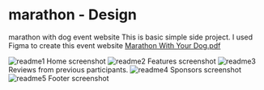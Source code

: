 # marathon - Design
marathon with dog event website
This is basic simple side project.
I used Figma to create this event website
[Marathon With Your Dog.pdf](https://github.com/baebaeseonhuii/marathon/files/12515979/Marathon.With.Your.Dog.pdf)


![readme1](https://github.com/baebaeseonhuii/marathon/assets/48781193/5eaa0218-9c57-49bf-9e36-42cc32bfdef4)
Home screenshot
![readme2](https://github.com/baebaeseonhuii/marathon/assets/48781193/4a4a0e2d-4dc7-4569-a6ff-e69778447d54)
Features screenshot
![readme3](https://github.com/baebaeseonhuii/marathon/assets/48781193/52a470b6-2454-49a7-ad68-0ed1cd5ff056)
Reviews from previous participants.
![readme4](https://github.com/baebaeseonhuii/marathon/assets/48781193/41bc4ed0-1fa7-4694-ad88-9c952b55257b)
Sponsors screenshot
![readme5](https://github.com/baebaeseonhuii/marathon/assets/48781193/9c62a7c6-a046-40d5-a730-8a5aa71cf4c0)
Footer screenshot
